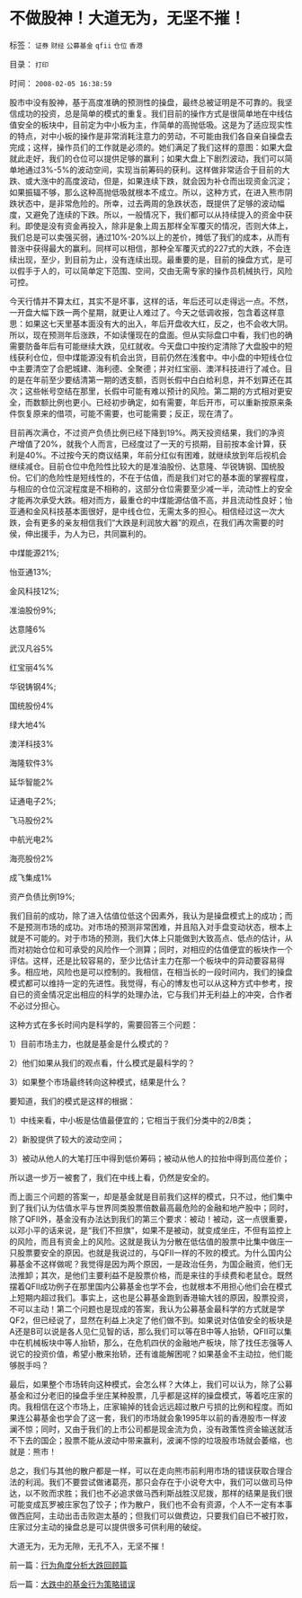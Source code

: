 # 不做股神！大道无为，无坚不摧！

标签： `证券` `财经` `公募基金` `qfii` `仓位` `香港` 

目录： `打印`

时间： `2008-02-05 16:38:59`

股市中没有股神，基于高度准确的预测性的操盘，最终总被证明是不可靠的。我坚信成功的投资，总是简单的模式的重复。我们目前的操作方式是很简单地在中线估值安全的板块中，目前定为中小板为主，作简单的高抛低吸。这是为了适应现实性的特点，对中小板的操作是非常消耗注意力的劳动，不可能由我们各自亲自操盘去完成；这样，操作员们的工作就是必须的。她们满足了我们这样的意图：如果大盘就此走好，我们的仓位可以提供足够的赢利；如果大盘上下剧烈波动，我们可以简单地通过3%-5%的波动空间，实现当前筹码的获利。这样做非常适合于目前的大跌、或大涨中的高度波动，但是，如果连续下跌，就会因为补仓而出现资金沉淀；如果振辐不够，那么这种高抛低吸就根本不成立。所以，这种方式，在进入熊市阴跌状态中，是非常危险的。所幸，过去两周的急跌状态，既提供了足够的波动幅度，又避免了连续的下跌。所以，一般情况下，我们都可以从持续提入的资金中获利。即使是没有资金再投入，除非是象上周五那样全军覆灭的情况，否则大体上，我们总是可以卖强买弱，通过10%-20%以上的差价，摊低了我们的成本，从而有普涨中获得最大的赢利。同样可以相信，那种全军覆灭式的227式的大跌，不会连续出现，至少，到目前为止，没有连续出现。最重要的是，目前的操盘方式，是可以假手于人的，可以简单定下范围、空间，交由无需专家的操作员机械执行，风险可控。

今天行情并不算太红，其实不是坏事，这样的话，年后还可以走得远一点。不然，一开盘大幅下跌一两个星期，就更让人难过了。今天之低调收报，包含着这样意思：如果这七天里基本面没有大的出入，年后开盘收大红，反之，也不会收大阴。所以，现在预测年后涨跌，不如读懂现在的盘面。但从实际盘口中看，我们也的确需要防备年后有可能继续大跌，见红就收。今天盘口中按约定清除了大盘股中的短线获利仓位，但中煤能源没有机会出货，目前仍然在浅套中。中小盘的中短线仓位中主要清空了合肥城建、海利德、全聚德；并对红宝丽、澳洋科技进行了减仓。目的是在年前至少要结清第一期的透支额，否则长假中白白给利息，并不划算还在其次；这些帐号空结在那里，长假中可能有难以预计的风险。第二期的方式相对更安全，而数额比例也更小。已经初步确定，如有需要，年后开市，可以重新按原来条件恢复原来的借项，可能不需要，也可能需要；反正，现在清了。

目前再次满仓，不过资产负债比例已经下降到19%。两天投资结果，我们的净资产增值了20%，就我个人而言，已经度过了一天的亏损期，目前按本金计算，获利是40%。不过按今天的商议结果，年前分红似有困难，就继续放到年后视机会继续减仓。目前仓位中危险性比较大的是准油股份、达意隆、华锐铸钢、国统股份。它们的危险性是短线性的，不在于估值，而是我们对它的基本面的掌握程度，与相应的仓位沉淀程度是不相称的，这部分仓位需要至少减一半，流动性上的安全才能再次承受大跌。相对而方，最重仓的中煤能源估值不高，并且流动性良好；怡亚通和金风科技基本面很好，是中线仓位，无需太多的担心。相信经过这一次大跌，会有更多的亲友相信我们“大跌是利润放大器”的观点，在我们再次需要的时侯，伸出援手，为人为已，共同赢利的。

中煤能源21%;

怡亚通13%;

金风科技12%;

准油股份9%;

达意隆6%

武汉凡谷5%

红宝丽4%%

华锐铸钢4%;

国统股份4%

绿大地4%

澳洋科技3%

海隆软件3%

延华智能2%

证通电子2%;

飞马股份2%

中航光电2%

海亮股份2%

成飞集成1%

资产负债比例19%;

我们目前的成功，除了进入估值位低这个因素外，我认为是操盘模式上的成功；而不是预测市场的成功。对市场的预测非常困难，并且陷入对手盘变动状态，根本上就是不可能的。对于市场的预测，我们大体上只能做到大致高点、低点的估计，从而对初始仓位和可承受的风险作一个测算；同时，对相应的估值便宜的板块作一个评估。这样，还是比较容易的，至少比估计主力在那一个板块中的异动要容易得多。相应地，风险也是可以控制的。我相信，在相当长的一段时间内，我们的操盘模式都可以维持一定的先进性。我觉得，有心的博友也可以从这种方式中参考，按自已的资金情况定出相应的科学的处理办法，它与我们并无利益上的冲突，合作者不必过分担心。

这种方式在多长时间内是科学的，需要回答三个问题：

1）目前市场主力，也就是基金是什么模式的？

2）他们如果从我们的观点看，什么模式是最科学的？

3）如果整个市场最终转向这种模式，结果是什么？

要知道，我们的模式是这样的根据：

1）中线来看，中小板是估值最便宜的；它相当于我们分类中的2/B类；

2）新股提供了较大的波动空间；

3）被动从他人的大笔打压中得到低价筹码；被动从他人的拉抬中得到高位差价；

所以退一步万一被套了，我们在中线上看，仍然是安全的。

而上面三个问题的答案一，却是基金就是目前我们这样的模式，只不过，他们集中到了我们认为估值水平与世界同类股票倍数最高最危险的金融和地产股中；同时，除了QFII外，基金没有办法达到我们的第三个要求：被动！被动，这一点很重要，以邓小平的话来说，是“我们不担旗”，如果不是被动，就变成坐庄，不但有监控上的风险，而且有资金上的风险。这就是我认为分散在低估值的股票中比集中做庄一只股票要安全的原因。也就是我说过的，与QFII一样的不败的模式。为什么国内公募基金不这样做呢？我觉得是因为两个原因，一是政治任务，为国企融资，他们无法推卸；其次，是他们主要利益不是股票价格，而是来往的手续费和老鼠仓。既然摆着QFII成功例子在那里国内公募基金也学不会，也就根本不用担心他们会在模式上短期内超过我们。事实上，这也是公募基金跑到香港输大钱的原因，股票投资，不可以主动！第二个问题也是现成的答案，我认为公募基金最科学的方式就是学QF2，但已经说了，显然在利益上决定了他们做不到。如果说对估值安全的板块是A还是B可以说是各人见仁见智的话，那么我们可以等在B中等人抬轿，QFII可以集中在机械板块中等人抬轿，那么，在危机四伏的金融地产板块，除了找任志强等人说它的投资价值，希望小散来抬轿，还有谁能解困呢？如果基金不主动拉，他们能够脱手吗？

最后，如果整个市场转向这种模式，会怎么样？大体上，我们可以认为，除了公募基金和过分老旧的操盘手坐庄某种股票，几乎都是这样的操盘模式，等着吃庄家的肉。我相信在这个市场上，庄家输掉的钱会远远超过散户亏损的比例和程度。而如果连公募基金也学会了这一套，我们的市场就会象1995年以前的香港股市一样波澜不惊；同时，又由于我们的上市公司都是现金流为负，没有政策性资金输送就活不下去的国企；股票不能从波动中带来赢利，波澜不惊的垃圾股市场就会萎缩，也就是：熊市！

总之，我们与其他的散户都是一样，可以在走向熊市前利用市场的错误获取合理合法的利润。我们不要尝试做诸葛亮，那只会存在于小说夸大中，我们可以做司马仲达，以不败而求胜；我们也不必追求做马西利斯战胜汉尼拨，那样的结果是我们很可能变成瓦罗被庄家包了饺子；作为散户，我们也不会有资源，个人不一定有本事做西庇阿，主动出击击败迦太基的；但我们可以做费边，只要我们自已不被打败，庄家过分主动的操盘总是可以提供很多可供利用的破绽。

大道无为，无为无隙，无孔不入，无坚不摧！



前一篇：[行为角度分析大跌回顾篇](../../../2008/2/5/行为角度分析大跌回顾篇.md)

后一篇：[大跌中的基金行为策略错误](../../../2008/2/5/大跌中的基金行为策略错误.md)
